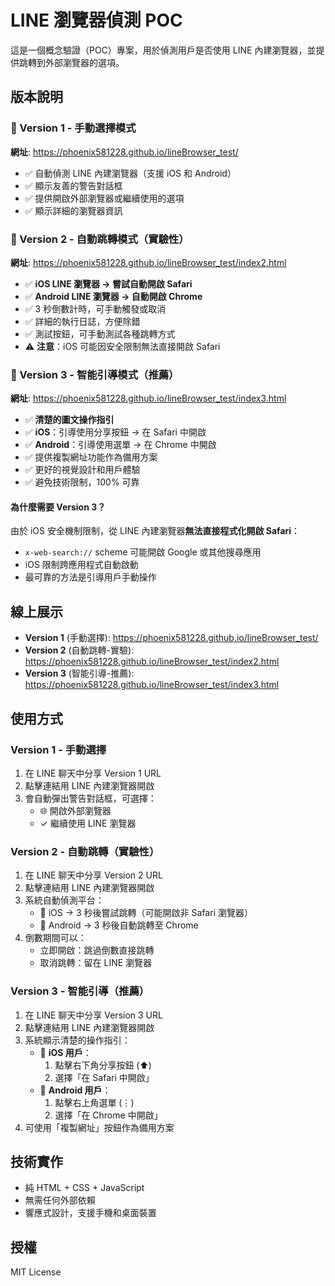 # LINE 瀏覽器偵測 POC

這是一個概念驗證（POC）專案，用於偵測用戶是否使用 LINE 內建瀏覽器，並提供跳轉到外部瀏覽器的選項。

## 版本說明

### 📱 Version 1 - 手動選擇模式
**網址**: https://phoenix581228.github.io/lineBrowser_test/

- ✅ 自動偵測 LINE 內建瀏覽器（支援 iOS 和 Android）
- ✅ 顯示友善的警告對話框
- ✅ 提供開啟外部瀏覽器或繼續使用的選項
- ✅ 顯示詳細的瀏覽器資訊

### 🚀 Version 2 - 自動跳轉模式（實驗性）
**網址**: https://phoenix581228.github.io/lineBrowser_test/index2.html

- ✅ **iOS LINE 瀏覽器 → 嘗試自動開啟 Safari**
- ✅ **Android LINE 瀏覽器 → 自動開啟 Chrome**
- ✅ 3 秒倒數計時，可手動觸發或取消
- ✅ 詳細的執行日誌，方便除錯
- ✅ 測試按鈕，可手動測試各種跳轉方式
- ⚠️ **注意**：iOS 可能因安全限制無法直接開啟 Safari

### 🎯 Version 3 - 智能引導模式（推薦）
**網址**: https://phoenix581228.github.io/lineBrowser_test/index3.html

- ✅ **清楚的圖文操作指引**
- ✅ **iOS**：引導使用分享按鈕 → 在 Safari 中開啟
- ✅ **Android**：引導使用選單 → 在 Chrome 中開啟
- ✅ 提供複製網址功能作為備用方案
- ✅ 更好的視覺設計和用戶體驗
- ✅ 避免技術限制，100% 可靠

#### 為什麼需要 Version 3？

由於 iOS 安全機制限制，從 LINE 內建瀏覽器**無法直接程式化開啟 Safari**：
- `x-web-search://` scheme 可能開啟 Google 或其他搜尋應用
- iOS 限制跨應用程式自動啟動
- 最可靠的方法是引導用戶手動操作

## 線上展示

- **Version 1** (手動選擇): https://phoenix581228.github.io/lineBrowser_test/
- **Version 2** (自動跳轉-實驗): https://phoenix581228.github.io/lineBrowser_test/index2.html
- **Version 3** (智能引導-推薦): https://phoenix581228.github.io/lineBrowser_test/index3.html

## 使用方式

### Version 1 - 手動選擇
1. 在 LINE 聊天中分享 Version 1 URL
2. 點擊連結用 LINE 內建瀏覽器開啟
3. 會自動彈出警告對話框，可選擇：
   - 🌐 開啟外部瀏覽器
   - ✓ 繼續使用 LINE 瀏覽器

### Version 2 - 自動跳轉（實驗性）
1. 在 LINE 聊天中分享 Version 2 URL
2. 點擊連結用 LINE 內建瀏覽器開啟
3. 系統自動偵測平台：
   - 🍎 iOS → 3 秒後嘗試跳轉（可能開啟非 Safari 瀏覽器）
   - 🤖 Android → 3 秒後自動跳轉至 Chrome
4. 倒數期間可以：
   - 立即開啟：跳過倒數直接跳轉
   - 取消跳轉：留在 LINE 瀏覽器

### Version 3 - 智能引導（推薦）
1. 在 LINE 聊天中分享 Version 3 URL
2. 點擊連結用 LINE 內建瀏覽器開啟
3. 系統顯示清楚的操作指引：
   - 🍎 **iOS 用戶**：
     1. 點擊右下角分享按鈕 (⬆️)
     2. 選擇「在 Safari 中開啟」
   - 🤖 **Android 用戶**：
     1. 點擊右上角選單 (⋮)
     2. 選擇「在 Chrome 中開啟」
4. 可使用「複製網址」按鈕作為備用方案

## 技術實作

- 純 HTML + CSS + JavaScript
- 無需任何外部依賴
- 響應式設計，支援手機和桌面裝置

## 授權

MIT License
